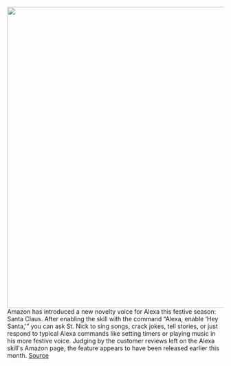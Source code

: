 <img src='https://cdn.vox-cdn.com/thumbor/5PIXCSGhP4mSlVXidMhx77Cl6o0=/0x0:2040x1360/1200x800/filters:focal(857x517:1183x843)/cdn.vox-cdn.com/uploads/chorus_image/image/70275105/dseifert_201020_4247_0003.0.0.jpg' width='700px' /><br/>
Amazon has introduced a new novelty voice for Alexa this festive season: Santa Claus. After enabling the skill with the command “Alexa, enable ‘Hey Santa,'” you can ask St. Nick to sing songs, crack jokes, tell stories, or just respond to typical Alexa commands like setting timers or playing music in his more festive voice. Judging by the customer reviews left on the Alexa skill's Amazon page, the feature appears to have been released earlier this month.
<a href='https://www.theverge.com/2021/12/15/22837163/alexa-hey-santa-claus-skill-christmas'> Source <a/>